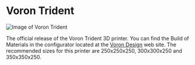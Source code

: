# Voron Trident

![Image of Voron Trident](https://vorondesign.com/images/voron_trident.jpg)

The official release of the Voron Trident 3D printer.  You can find the Build of Materials in the configurator located at the [Voron Design]( http://vorondesign.com/voron_trident) web site.  The recommended sizes for this printer are 250x250x250, 300x300x250 and 350x350x250.
